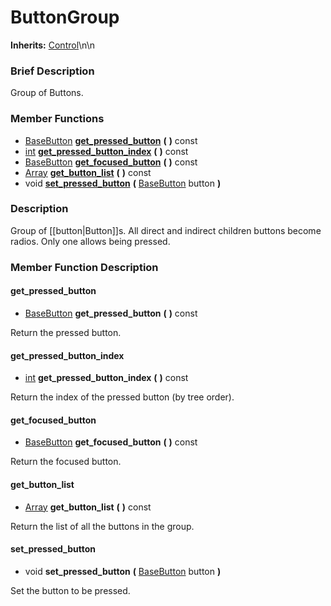 #  ButtonGroup  
**Inherits:** [Control](class_control)\\n\\n
###  Brief Description  
Group of Buttons.

###  Member Functions 
  * [BaseButton](class_basebutton)  **[get_pressed_button](#get_pressed_button)**  **(** **)** const
  * [int](class_int)  **[get_pressed_button_index](#get_pressed_button_index)**  **(** **)** const
  * [BaseButton](class_basebutton)  **[get_focused_button](#get_focused_button)**  **(** **)** const
  * [Array](class_array)  **[get_button_list](#get_button_list)**  **(** **)** const
  * void  **[set_pressed_button](#set_pressed_button)**  **(** [BaseButton](class_basebutton) button  **)**

###  Description  
Group of [[button|Button]]s. All direct and indirect children buttons become radios. Only one allows being pressed.

###  Member Function Description  

#### <a name="get_pressed_button">get_pressed_button</a>
  * [BaseButton](class_basebutton)  **get_pressed_button**  **(** **)** const

Return the pressed button.

#### <a name="get_pressed_button_index">get_pressed_button_index</a>
  * [int](class_int)  **get_pressed_button_index**  **(** **)** const

Return the index of the pressed button (by tree order).

#### <a name="get_focused_button">get_focused_button</a>
  * [BaseButton](class_basebutton)  **get_focused_button**  **(** **)** const

Return the focused button.

#### <a name="get_button_list">get_button_list</a>
  * [Array](class_array)  **get_button_list**  **(** **)** const

Return the list of all the buttons in the group.

#### <a name="set_pressed_button">set_pressed_button</a>
  * void  **set_pressed_button**  **(** [BaseButton](class_basebutton) button  **)**

Set the button to be pressed.
